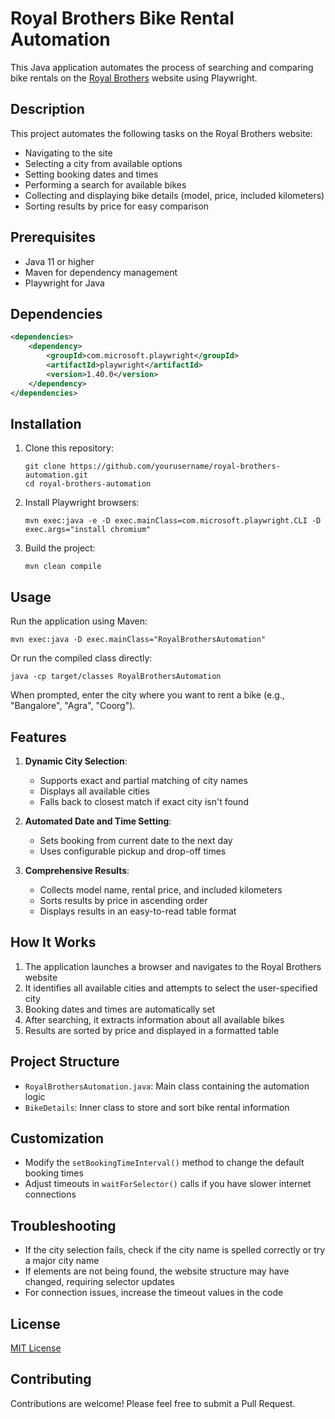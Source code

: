 # Royal Brothers Bike Rental Automation

This Java application automates the process of searching and comparing bike rentals on the [Royal Brothers](https://www.royalbrothers.com/) website using Playwright.

## Description

This project automates the following tasks on the Royal Brothers website:
- Navigating to the site
- Selecting a city from available options
- Setting booking dates and times
- Performing a search for available bikes
- Collecting and displaying bike details (model, price, included kilometers)
- Sorting results by price for easy comparison

## Prerequisites

- Java 11 or higher
- Maven for dependency management
- Playwright for Java

## Dependencies

```xml
<dependencies>
    <dependency>
        <groupId>com.microsoft.playwright</groupId>
        <artifactId>playwright</artifactId>
        <version>1.40.0</version>
    </dependency>
</dependencies>
```

## Installation

1. Clone this repository:
   ```
   git clone https://github.com/yourusername/royal-brothers-automation.git
   cd royal-brothers-automation
   ```

2. Install Playwright browsers:
   ```
   mvn exec:java -e -D exec.mainClass=com.microsoft.playwright.CLI -D exec.args="install chromium"
   ```

3. Build the project:
   ```
   mvn clean compile
   ```

## Usage

Run the application using Maven:

```
mvn exec:java -D exec.mainClass="RoyalBrothersAutomation"
```

Or run the compiled class directly:

```
java -cp target/classes RoyalBrothersAutomation
```

When prompted, enter the city where you want to rent a bike (e.g., "Bangalore", "Agra", "Coorg").

## Features

1. **Dynamic City Selection**:
   - Supports exact and partial matching of city names
   - Displays all available cities
   - Falls back to closest match if exact city isn't found

2. **Automated Date and Time Setting**:
   - Sets booking from current date to the next day
   - Uses configurable pickup and drop-off times

3. **Comprehensive Results**:
   - Collects model name, rental price, and included kilometers
   - Sorts results by price in ascending order
   - Displays results in an easy-to-read table format

## How It Works

1. The application launches a browser and navigates to the Royal Brothers website
2. It identifies all available cities and attempts to select the user-specified city
3. Booking dates and times are automatically set
4. After searching, it extracts information about all available bikes
5. Results are sorted by price and displayed in a formatted table

## Project Structure

- `RoyalBrothersAutomation.java`: Main class containing the automation logic
- `BikeDetails`: Inner class to store and sort bike rental information

## Customization

- Modify the `setBookingTimeInterval()` method to change the default booking times
- Adjust timeouts in `waitForSelector()` calls if you have slower internet connections

## Troubleshooting

- If the city selection fails, check if the city name is spelled correctly or try a major city name
- If elements are not being found, the website structure may have changed, requiring selector updates
- For connection issues, increase the timeout values in the code

## License

[MIT License](LICENSE)

## Contributing

Contributions are welcome! Please feel free to submit a Pull Request.
 
